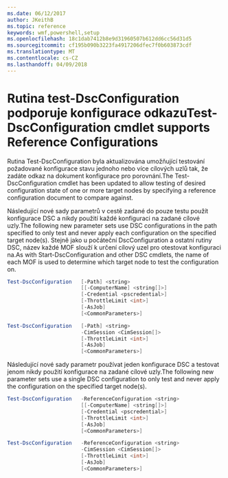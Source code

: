 ```yaml
---
ms.date: 06/12/2017
author: JKeithB
ms.topic: reference
keywords: wmf,powershell,setup
ms.openlocfilehash: 18c1dab7412b8e9d31960507b612dd6cc56d31d5
ms.sourcegitcommit: cf195b090b3223fa4917206dfec7f0b603873cdf
ms.translationtype: MT
ms.contentlocale: cs-CZ
ms.lasthandoff: 04/09/2018
---
```

# <a name="test-dscconfiguration-cmdlet-supports-reference-configurations"></a><span data-ttu-id="b4aca-102">Rutina test-DscConfiguration podporuje konfigurace odkazu</span><span class="sxs-lookup"><span data-stu-id="b4aca-102">Test-DscConfiguration cmdlet supports Reference Configurations</span></span>

<span data-ttu-id="b4aca-103">Rutina Test-DscConfiguration byla aktualizována umožňující testování požadované konfigurace stavu jednoho nebo více cílových uzlů tak, že zadáte odkaz na dokument konfigurace pro porovnání.</span><span class="sxs-lookup"><span data-stu-id="b4aca-103">The Test-DscConfiguration cmdlet has been updated to allow testing of desired configuration state of one or more target nodes by specifying a reference configuration document to compare against.</span></span>

<span data-ttu-id="b4aca-104">Následující nové sady parametrů v cestě zadané do pouze testu použít konfigurace DSC a nikdy použití každé konfiguraci na zadané cílové uzly.</span><span class="sxs-lookup"><span data-stu-id="b4aca-104">The following new parameter sets use DSC configurations in the path specified to only test and never apply each configuration on the specified target node(s).</span></span> <span data-ttu-id="b4aca-105">Stejně jako u počáteční DscConfiguration a ostatní rutiny DSC, název každé MOF slouží k určení cílový uzel pro otestovat konfiguraci na.</span><span class="sxs-lookup"><span data-stu-id="b4aca-105">As with Start-DscConfiguration and other DSC cmdlets, the name of each MOF is used to determine which target node to test the configuration on.</span></span>

```powershell
Test-DscConfiguration   [-Path] <string>
                        [[-ComputerName] <string[]>]
                        [-Credential <pscredential>]
                        [-ThrottleLimit <int>]
                        [-AsJob]
                        [<CommonParameters>]

Test-DscConfiguration   [-Path] <string>
                        -CimSession <CimSession[]>
                        [-ThrottleLimit <int>]
                        [-AsJob]
                        [<CommonParameters>]
```

<span data-ttu-id="b4aca-106">Následující nové sady parametr používat jeden konfigurace DSC a testovat jenom nikdy použití konfigurace na zadané cílové uzly.</span><span class="sxs-lookup"><span data-stu-id="b4aca-106">The following new parameter sets use a single DSC configuration to only test and never apply the configuration on the specified target node(s).</span></span>

```powershell
Test-DscConfiguration   -ReferenceConfiguration <string>
                        [[-ComputerName] <string[]>]
                        [-Credential <pscredential>]
                        [-ThrottleLimit <int>]
                        [-AsJob]
                        [<CommonParameters>]

Test-DscConfiguration   -ReferenceConfiguration <string>
                        -CimSession <CimSession[]>
                        [-ThrottleLimit <int>]
                        [-AsJob]
                        [<CommonParameters>]
```
